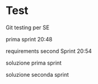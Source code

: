 # Test
Git testing per SE

prima sprint 20:48

requirements second Sprint 20:54

soluzione prima sprint

soluzione seconda sprint
